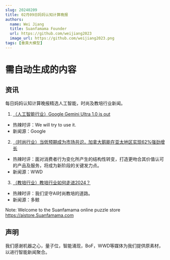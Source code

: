 ```yaml
---
slug: 20240209
title: 02月09日妈妈认知计算晚报
authors:
  name: Wei Jiang
  title: Suanfamama Founder
  url: https://github.com/weijiang2023
  image_url: https://github.com/weijiang2023.png
tags: [垂类大模型]
---
```


# 需自动生成的内容
## 资讯
每日妈妈认知计算晚报精选人工智能，时尚及教培行业新闻。

1. [（人工智能行业）Google Gemini Ultra 1.0 is out](https://twitter.com/JeffDean/status/1755578475186913400)
* 热辣时评：We will try to use it.
* 新闻源：Google

2. [（时尚行业）当低预期成为市场共识，加拿大鹅能在亚太地区实现62%强劲增长](https://mp.weixin.qq.com/s/WUNV_TsPUpmRsSzlGExpAQ)
* 热辣时评：面对消费者行为变化所产生的结构性转变，打造更吻合其价值认可的产品及服务，将成为新阶段的关键发力点。
* 新闻源：WWD

3. [（教培行业）教培行业如何走进2024？](https://mp.weixin.qq.com/s/cSLFle_R37SvIq6WwT5N7g)
* 热辣时评：我们坚守AI时尚教培的道路。
* 新闻源：多鲸

Note: Welcome to the Suanfamama online puzzle store https://aistore.Suanfamama.com

## 声明

我们感谢机器之心，量子位，智能涌现，BoF，WWD等媒体为我们提供原素材，以进行智能新闻聚合。